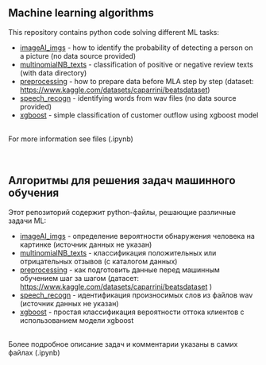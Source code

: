 ## Machine learning algorithms
This repository contains python code solving different ML tasks:
- [imageAI_imgs](https://github.com/hyo0803/machine_learning/tree/main/imageAI_imgs) - how to identify the probability of detecting a person on a picture (no data source provided)
- [multinomialNB_texts](https://github.com/hyo0803/machine_learning/tree/main/multinomialNB_texts) - classification of positive or negative review texts (with data directory)
- [preprocessing](https://github.com/hyo0803/machine_learning/tree/main/preprocessing) - how to prepare data before MLA step by step (dataset: https://www.kaggle.com/datasets/caparrini/beatsdataset)
- [speech_recogn](https://github.com/hyo0803/machine_learning/tree/main/speech_recogn) - identifying words from wav files (no data source provided)
- [xgboost](https://github.com/hyo0803/machine_learning/tree/main/xgboost) - simple classification of customer outflow using xgboost model
<br/>
For more information see files (.ipynb)
<br/>
<br/>
<br/>

## Алгоритмы для решения задач машинного обучения
Этот репозиторий содержит python-файлы, решающие различные задачи ML:
- [imageAI_imgs](https://github.com/hyo0803/machine_learning/tree/main/images_img ) - определение вероятности обнаружения человека на картинке (источник данных не указан)
- [multinomialNB_texts](https://github.com/hyo0803/machine_learning/tree/main/multinomialNB_texts ) - классификация положительных или отрицательных отзывов (с каталогом данных)
- [preprocessing](https://github.com/hyo0803/machine_learning/tree/main/preprocessing ) - как подготовить данные перед машинным обучением шаг за шагом (датасет: https://www.kaggle.com/datasets/caparrini/beatsdataset )
- [speech_recogn](https://github.com/hyo0803/machine_learning/tree/main/speech_recogn ) - идентификация произносимых слов из файлов wav (источник данных не указан)
- [xgboost](https://github.com/hyo0803/machine_learning/tree/main/xgboost ) - простая классификация вероятности оттока клиентов с использованием модели xgboost
<br/>
Более подробное описание задач и комментарии указаны в самих файлах (.ipynb)
